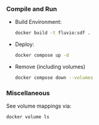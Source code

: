 ### Compile and Run

* Build Environment:

  ```bash
  docker build -t fluvio:sdf .
  ```

* Deploy:

  ```bash
  docker compose up -d
  ```

* Remove (including volumes)

  ```bash
  docker compose down --volumes
  ```


### Miscellaneous

See volume mappings via:

```bash
docker volume ls
```

